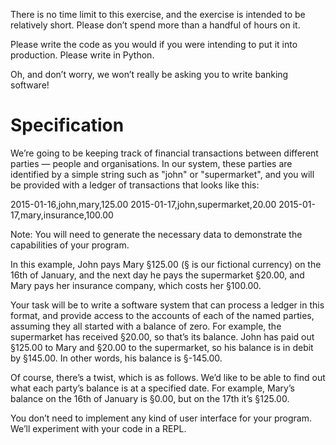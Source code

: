 There is no time limit to this exercise, and the exercise is intended to be relatively short. Please don’t spend more than a handful of hours on it.

Please write the code as you would if you were intending to put it into production. Please write in Python.

Oh, and don’t worry, we won’t really be asking you to write banking software!

# Specification
We’re going to be keeping track of financial transactions between different parties — people and organisations. In our system, these parties are identified by a simple string such as "john" or "supermarket", and you will be provided with a ledger of transactions that looks like this:

2015-01-16,john,mary,125.00
2015-01-17,john,supermarket,20.00
2015-01-17,mary,insurance,100.00

Note: You will need to generate the necessary data to demonstrate the capabilities of your program.

In this example, John pays Mary §125.00 (§ is our fictional currency) on the 16th of January, and the next day he pays the supermarket §20.00, and Mary pays her insurance company, which costs her §100.00.

Your task will be to write a software system that can process a ledger in this format, and provide access to the accounts of each of the named parties, assuming they all started with a balance of zero. For example, the supermarket has received §20.00, so that’s its balance. John has paid out §125.00 to Mary and §20.00 to the supermarket, so his balance is in debit by §145.00. In other words, his balance is §-145.00.
 
 Of course, there’s a twist, which is as follows. We’d like to be able to find out what each party’s balance is at a specified date. For example, Mary’s balance on the 16th of January is §0.00, but on the 17th it’s §125.00.

You don’t need to implement any kind of user interface for your program. We’ll experiment with your code in a REPL.
